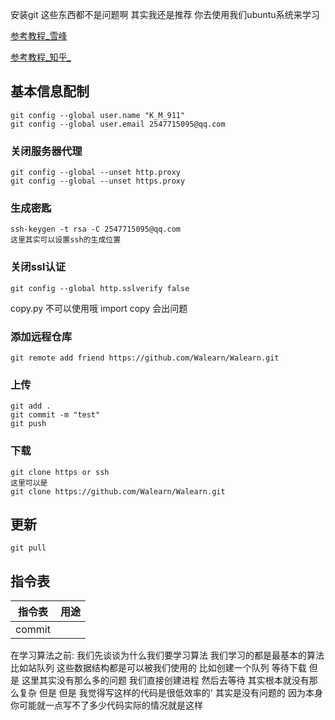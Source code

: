 安装git 这些东西都不是问题啊 其实我还是推荐 你去使用我们ubuntu系统来学习

[参考教程_雪峰](https://www.liaoxuefeng.com/wiki/896043488029600)

[参考教程_知乎_](https://zhuanlan.zhihu.com/p/30044692)

## 

## 基本信息配制

```
git config --global user.name "K_M_911"
git config --global user.email 2547715095@qq.com
```

### 

### 关闭服务器代理

```
git config --global --unset http.proxy
git config --global --unset https.proxy
```

### 

### 生成密匙

```
ssh-keygen -t rsa -C 2547715095@qq.com
这里其实可以设置ssh的生成位置
```

### 

### 关闭ssl认证

```
git config --global http.sslverify false
```

copy.py 不可以使用哦 import copy 会出问题

### 

### 添加远程仓库

```
git remote add friend https://github.com/Walearn/Walearn.git
```

### 

### 上传

```
git add .
git commit -m "test"
git push 
```

### 

### 下载

```
git clone https or ssh 
这里可以是
git clone https://github.com/Walearn/Walearn.git
```

## 

## 更新

```
git pull
```

## 

## 指令表

| 指令表 | 用途 |
| ------ | ---- |
| commit |      |

在学习算法之前: 我们先谈谈为什么我们要学习算法 我们学习的都是最基本的算法 比如站队列 这些数据结构都是可以被我们使用的 比如创建一个队列 等待下载 但是 这里其实没有那么多的问题 我们直接创建进程 然后去等待 其实根本就没有那么复杂 但是 但是 我觉得写这样的代码是很低效率的' 其实是没有问题的 因为本身你可能就一点写不了多少代码实际的情况就是这样